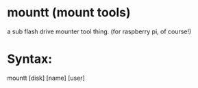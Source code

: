 # mountt (mount tools)
a sub flash drive mounter tool thing. (for raspberry pi, of course!)

# Syntax:

mountt \[disk\] \[name\] \[user\]
